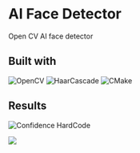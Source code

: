 # AI Face Detector
Open CV AI face detector


## Built with
![OpenCV](https://img.shields.io/badge/openCV-release%204.5.5-green?style=plastic&logo=opencv&logoColor=green)
![HaarCascade](https://img.shields.io/badge/Haar-Cascade-orange?style=plastic&logo=haarcascade&logoColor=green)
![CMake](https://img.shields.io/badge/CMake-3.23.2-white?style=plastic&logo=cmake&logoColor=white)

## Results
![Confidence HardCode](https://user-images.githubusercontent.com/77436077/172022877-10645f26-5cf0-4747-a659-c8e108dd8276.png)
<!-- ![](https://github.com/Logahn/Face_detector/blob/main/images/Palm_and_Face.png) -->


 ![](https://github.com/Logahn/Face_detector/blob/main//images/Detector.gif?raw=true)
